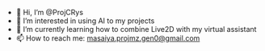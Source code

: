- 👋 Hi, I’m @ProjCRys
- 👀 I’m interested in using AI to my projects
- 🌱 I’m currently learning how to combine Live2D with my virtual assistant
- 📫 How to reach me: masaiya.projmz.gen0@gmail.com
